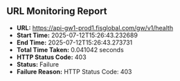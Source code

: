 ## URL Monitoring Report

- **URL:** https://api-gw1-prod1.fisglobal.com/gw/v1/health
- **Start Time:** 2025-07-12T15:26:43.232689
- **End Time:** 2025-07-12T15:26:43.273731
- **Total Time Taken:** 0.041042 seconds
- **HTTP Status Code:** 403
- **Status:** Failure
- **Failure Reason:** HTTP Status Code: 403
